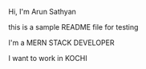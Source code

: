 Hi, I'm Arun Sathyan

this is a sample README file for testing


I'm a MERN STACK DEVELOPER


I want to work in KOCHI
